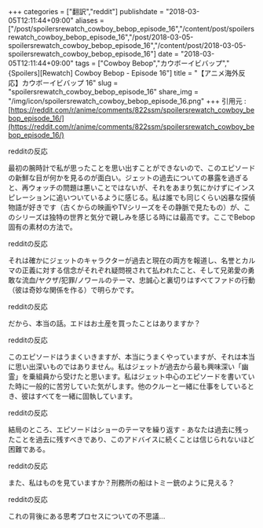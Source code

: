 +++
categories = ["翻訳","reddit"]
publishdate = "2018-03-05T12:11:44+09:00"
aliases = ["/post/spoilersrewatch_cowboy_bebop_episode_16","/content/post/spoilersrewatch_cowboy_bebop_episode_16","/post/2018-03-05-spoilersrewatch_cowboy_bebop_episode_16","/content/post/2018-03-05-spoilersrewatch_cowboy_bebop_episode_16"]
date = "2018-03-05T12:11:44+09:00"
tags = ["Cowboy Bebop","カウボーイビバップ","{Spoilers][Rewatch] Cowboy Bebop - Episode 16"]
title = "【アニメ海外反応】カウボーイビバップ 16"
slug = "spoilersrewatch_cowboy_bebop_episode_16"
share_img = "/img/icon/spoilersrewatch_cowboy_bebop_episode_16.png"
+++
引用元 : [https://reddit.com/r/anime/comments/822ssm/spoilersrewatch_cowboy_bebop_episode_16/](https://reddit.com/r/anime/comments/822ssm/spoilersrewatch_cowboy_bebop_episode_16/)

<p><span class="reddit-comment">redditの反応</span></p>最初の腕時計で私が思ったことを思い出すことができないので、このエピソードの新鮮な目が何かを見るのが面白い。ジェットの過去についての暴露を過ぎると、再ウォッチの問題は悪いことではないが、それをあまり気にかけずにインスピレーションに追いついているように感じる。私は誰でも同じくらい凶暴な探偵物語が好きです（古くからの映画やTVシリーズをその静脈で見たもの）が、このシリーズは独特の世界と気分で親しみを感じる時には最高です。ここでBebop固有の素材の方法で。

<p><span class="reddit-comment">redditの反応</span></p>それは確かにジェットのキャラクターが過去と現在の両方を報道し、名誉とカルマの正義に対する信念がそれぞれ疑問視されて払われたこと、そして兄弟愛の勇敢な流血/ヤクザ/犯罪/ノワールのテーマ、忠誠心と裏切りはすべてファドの行動（彼は奇妙な関係を作る）で明らかです。

<p><span class="reddit-comment">redditの反応</span></p>だから、本当の話。エドはお土産を買ったことはありますか？

<p><span class="reddit-comment">redditの反応</span></p>このエピソードはうまくいきますが、本当にうまくやっていますが、それは本当に思い出深いものではありません。私はジェットが過去から最も興味深い「幽霊」を乗組員から受けたと思います。私はジェット中心のエピソードを書いていた時に一般的に苦労していた気がします。他のクルーと一緒に仕事をしているとき、彼はすべてを一緒に固執しています。

<p><span class="reddit-comment">redditの反応</span></p>結局のところ、エピソードはショーのテーマを繰り返す - あなたは過去に残ったことを過去に残すべきであり、このアドバイスに続くことは信じられないほど困難である。

<p><span class="reddit-comment">redditの反応</span></p>また、私はものを見ていますか？刑務所の船はトミー銃のように見える？

<p><span class="reddit-comment">redditの反応</span></p>これの背後にある思考プロセスについての不思議...
